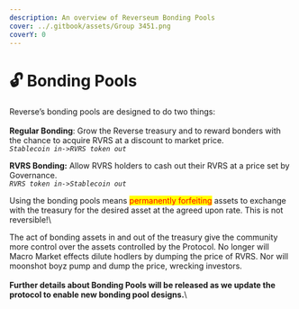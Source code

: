 ```yaml
---
description: An overview of Reverseum Bonding Pools
cover: ../.gitbook/assets/Group 3451.png
coverY: 0
---
```


# 🔓 Bonding Pools

Reverse’s bonding pools are designed to do two things:\
\
**Regular Bonding**: Grow the Reverse treasury and to reward bonders with the chance to acquire RVRS at a discount to market price.\
_`Stablecoin in->RVRS token out`_

**RVRS Bonding:** Allow RVRS holders to cash out their RVRS at a price set by Governance.\
_`RVRS token in->Stablecoin out`_

Using the bonding pools means <mark style="color:red;">permanently forfeiting</mark> assets to exchange with the treasury for the desired asset at the agreed upon rate. This is not reversible!\


The act of bonding assets in and out of the treasury give the community more control over the assets controlled by the Protocol. No longer will Macro Market effects dilute hodlers by dumping the price of RVRS. Nor will moonshot boyz pump and dump the price, wrecking investors.\
\
**Further details about Bonding Pools will be released as we update the protocol to enable new bonding pool designs.**\
